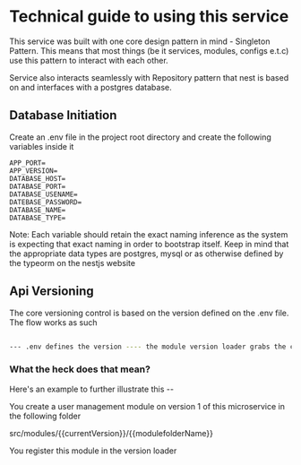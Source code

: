 # Technical guide to using this service

This service was built with one core design pattern in mind - Singleton Pattern. This means that most things (be it services, modules, configs e.t.c) use this pattern to interact with each other.

Service also interacts seamlessly with Repository pattern that nest is based on and interfaces with a postgres database.

## Database Initiation

Create an .env file in the project root directory and create the following variables inside it

```env
APP_PORT=
APP_VERSION=
DATABASE_HOST=
DATABASE_PORT=
DATABASE_USENAME=
DATEBASE_PASSWORD=
DATABASE_NAME=
DATABASE_TYPE=
```

Note: Each variable should retain the exact naming inference as the system is expecting that exact naming in order to bootstrap itself. Keep in mind that the appropriate data types are postgres, mysql or as otherwise defined by the typeorm on the nestjs website

## Api Versioning

The core versioning control is based on the version defined on the .env file. The flow works as such

```bash

--- .env defines the version ---- the module version loader grabs the created version number if it exists ---- version loader loads all the modules inside the version folder

```

### What the heck does that mean?

Here's an example to further illustrate this --

You create a user management module on version 1 of this microservice in the following folder

src/modules/{{currentVersion}}/{{modulefolderName}}

You register this module in the version loader
